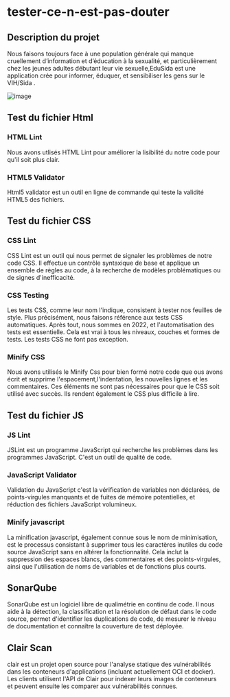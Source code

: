 # tester-ce-n-est-pas-douter
## Description du projet
Nous faisons toujours face à une population générale qui manque cruellement d’information et d’éducation à la sexualité, et particulièrement chez les
jeunes adultes débutant leur vie sexuelle,EduSida est une application crée pour informer, éduquer, et sensibiliser les gens sur le VIH/Sida .

![image](https://user-images.githubusercontent.com/99591162/205151235-5a99b034-af22-4294-b0e7-1276ed36aaed.png)

## Test du fichier Html
### HTML Lint
 Nous avons utlisés HTML Lint pour améliorer la lisibilité du notre code pour qu'il soit plus clair.
 ### HTML5 Validator
Html5 validator est un outil en ligne de commande qui teste la validité HTML5 des fichiers. 
## Test du fichier CSS
### CSS Lint
CSS Lint est un outil qui nous permet de signaler les problèmes de notre code CSS. Il effectue un contrôle syntaxique de base et applique un ensemble de règles au code, à la recherche de modèles problématiques ou de signes d'inefficacité. 
### CSS Testing
Les tests CSS, comme leur nom l'indique, consistent à tester nos feuilles de style. Plus précisément, nous faisons référence aux tests CSS automatiques. Après tout, nous sommes en 2022, et l'automatisation des tests est essentielle. Cela est vrai à tous les niveaux, couches et formes de tests. Les tests CSS ne font pas exception.
### Minify CSS
Nous avons utilisés le Minify Css pour bien formé notre code que ous avons écrit et supprime l'espacement,l'indentation, les nouvelles lignes et les commentaires.
Ces éléments ne sont pas nécessaires pour que le CSS soit utilisé avec succès. Ils rendent également le CSS plus difficile à lire.

## Test du fichier JS
### JS Lint
JSLint est un programme JavaScript qui recherche les problèmes dans les programmes JavaScript. C'est un outil de qualité de code.
### JavaScript Validator
Validation du JavaScript c'est la vérification de variables non déclarées, de points-virgules manquants et de fuites de mémoire potentielles, et réduction des fichiers JavaScript volumineux.
### Minify javascript
La minification javascript, également connue sous le nom de minimisation, est le processus consistant à supprimer tous les caractères inutiles du code source JavaScript sans en altérer la fonctionnalité. Cela inclut la suppression des espaces blancs, des commentaires et des points-virgules, ainsi que l'utilisation de noms de variables et de fonctions plus courts.

## SonarQube
SonarQube est un logiciel libre de qualimétrie en continu de code. Il nous aide à la détection, la classification et la résolution de défaut dans le code source, permet d'identifier les duplications de code, de mesurer le niveau de documentation et connaître la couverture de test déployée.

## Clair Scan 
clair est un projet open source pour l'analyse statique des vulnérabilités dans les conteneurs d'applications (incluant actuellement OCI et docker).
Les clients utilisent l'API de Clair pour indexer leurs images de conteneurs et peuvent ensuite les comparer aux vulnérabilités connues.









